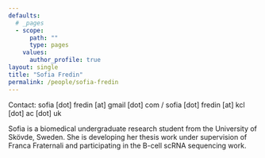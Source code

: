 ```yaml
---
defaults:
  # _pages
  - scope:
      path: ""
      type: pages
    values:
      author_profile: true
layout: single
title: "Sofia Fredin"
permalink: /people/sofia-fredin
---
```


Contact: sofia [dot] fredin [at] gmail [dot] com / sofia [dot] fredin [at] kcl [dot] ac [dot] uk


Sofia is a biomedical undergraduate research student from the University of Skövde, Sweden. She is developing her thesis work under supervision of Franca Fraternali and participating in the B-cell scRNA sequencing work. 
